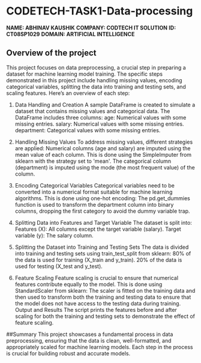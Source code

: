 # CODETECH-TASK1-Data-processing
**NAME: ABHINAV KAUSHIK**
**COMPANY: CODTECH IT SOLUTION**
**ID: CT08SP1029**
**DOMAIN: ARTIFICIAL INTELLIGENCE**

## Overview of the project

This project focuses on data preprocessing, a crucial step in preparing a dataset for machine learning model training. The specific steps demonstrated in this project include handling missing values, encoding categorical variables, splitting the data into training and testing sets, and scaling features. Here’s an overview of each step:

1. Data Handling and Creation
A sample DataFrame is created to simulate a dataset that contains missing values and categorical data. The DataFrame includes three columns:
age: Numerical values with some missing entries.
salary: Numerical values with some missing entries.
department: Categorical values with some missing entries.

3. Handling Missing Values
To address missing values, different strategies are applied:
Numerical columns (age and salary) are imputed using the mean value of each column. This is done using the SimpleImputer from sklearn with the strategy set to 'mean'.
The categorical column (department) is imputed using the mode (the most frequent value) of the column.

3. Encoding Categorical Variables
Categorical variables need to be converted into a numerical format suitable for machine learning algorithms. This is done using one-hot encoding:
The pd.get_dummies function is used to transform the department column into binary columns, dropping the first category to avoid the dummy variable trap.

4. Splitting Data into Features and Target Variable
The dataset is split into:
Features (X): All columns except the target variable (salary).
Target variable (y): The salary column.

5. Splitting the Dataset into Training and Testing Sets
The data is divided into training and testing sets using train_test_split from sklearn:
80% of the data is used for training (X_train and y_train).
20% of the data is used for testing (X_test and y_test).

6. Feature Scaling
Feature scaling is crucial to ensure that numerical features contribute equally to the model. This is done using StandardScaler from sklearn:
The scaler is fitted on the training data and then used to transform both the training and testing data to ensure that the model does not have access to the testing data during training.
Output and Results
The script prints the features before and after scaling for both the training and testing sets to demonstrate the effect of feature scaling.

##Summary
This project showcases a fundamental process in data preprocessing, ensuring that the data is clean, well-formatted, and appropriately scaled for machine learning models. Each step in the process is crucial for building robust and accurate models.
